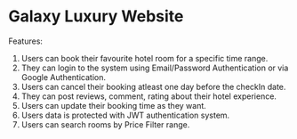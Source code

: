 # Galaxy Luxury Website

Features:

1. Users can book their favourite hotel room for a specific time range.
2. They can login to the system using Email/Password Authentication or via Google Authentication.
3. Users can cancel their booking atleast one day before the checkIn date.
4. They can post reviews, comment, rating about their hotel experience.
5. Users can update their booking time as they want.
6. Users data is protected with JWT authentication system.
7. Users can search rooms by Price Filter range.
